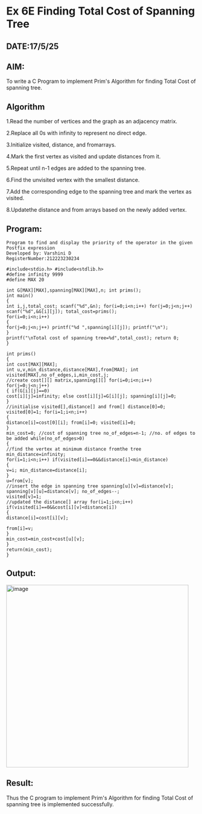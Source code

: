 # Ex 6E Finding Total Cost of Spanning Tree
## DATE:17/5/25
## AIM:
To write a C Program to implement Prim's Algorithm for finding Total Cost of spanning tree.
## Algorithm
1.Read the number of vertices and the graph as an adjacency matrix.

2.Replace all 0s with infinity to represent no direct edge.

3.Initialize visited, distance, and fromarrays.

4.Mark the first vertex as visited and update distances from it.

5.Repeat until n-1 edges are added to the spanning tree.

6.Find the unvisited vertex with the smallest distance.

7.Add the corresponding edge to the spanning tree and mark the vertex as visited.

8.Updatethe distance and from arrays based on the newly added vertex.  

## Program:

```
Program to find and display the priority of the operator in the given Postfix expression
Developed by: Varshini D
RegisterNumber:212223230234

#include<stdio.h> #include<stdlib.h>
#define infinity 9999
#define MAX 20

int G[MAX][MAX],spanning[MAX][MAX],n; int prims();
int main()
{
int i,j,total_cost; scanf("%d",&n); for(i=0;i<n;i++) for(j=0;j<n;j++) scanf("%d",&G[i][j]); total_cost=prims();
for(i=0;i<n;i++)
{
for(j=0;j<n;j++) printf("%d ",spanning[i][j]); printf("\n");
}
printf("\nTotal cost of spanning tree=%d",total_cost); return 0;
}

int prims()
{
int cost[MAX][MAX];
int u,v,min_distance,distance[MAX],from[MAX]; int visited[MAX],no_of_edges,i,min_cost,j;
//create cost[][] matrix,spanning[][] for(i=0;i<n;i++) for(j=0;j<n;j++)
{ if(G[i][j]==0)
cost[i][j]=infinity; else cost[i][j]=G[i][j]; spanning[i][j]=0;
}
//initialise visited[],distance[] and from[] distance[0]=0;
visited[0]=1; for(i=1;i<n;i++)
{
distance[i]=cost[0][i]; from[i]=0; visited[i]=0;
}
min_cost=0; //cost of spanning tree no_of_edges=n-1; //no. of edges to be added while(no_of_edges>0)
{
//find the vertex at minimum distance fromthe tree min_distance=infinity;
for(i=1;i<n;i++) if(visited[i]==0&&distance[i]<min_distance)
{
v=i; min_distance=distance[i];
}
u=from[v];
//insert the edge in spanning tree spanning[u][v]=distance[v]; spanning[v][u]=distance[v]; no_of_edges--;
visited[v]=1;
//updated the distance[] array for(i=1;i<n;i++) if(visited[i]==0&&cost[i][v]<distance[i])
{
distance[i]=cost[i][v];

from[i]=v;
}
min_cost=min_cost+cost[u][v];
}
return(min_cost);
}
```

## Output:

<img width="483" alt="image" src="https://github.com/user-attachments/assets/414fd7c0-4a5f-42c6-9939-9d7dae6f4ba2" />


## Result:
Thus the C program to implement Prim's Algorithm for finding Total Cost of spanning tree is implemented successfully.
